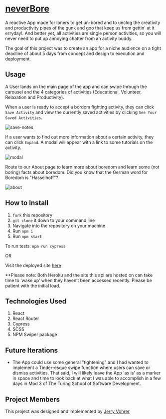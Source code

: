 # [neverBore]()

A reactive App made for loners to get un-bored and to unclog the creativity and productivity pipes of the gunk and goo that keep us from gettin' at it erryday!. And better yet, all activities are single person activities, so you will never need to put up annoying chatter from an activity buddy. 

The goal of this project was to create an app for a niche audience on a tight deadline of about 5 days from concept and design to execution and deployment. 

## Usage
A User lands on the main page of the app and can swipe through the carousel and the 4 categories of activities (Educational, Volunteer, Relaxation and Productivity).


When a user is ready to accept a bordom fighting activity, they can click `Save Activity` and view the currently saved activities by clicking `See Your Saved Activities`. 

![save-notes](https://user-images.githubusercontent.com/92649050/164998408-cd671620-9197-4aa3-9b18-2e5ab032f2bc.gif)

If a user wants to find out more information about a certain activity, they can click `Expand`. A modal will appear with a link to some tutorials on the activity.

![modal](https://user-images.githubusercontent.com/92649050/164998259-f6f17527-a77b-434e-b6ee-17203aa469af.gif)

Route to our About page to learn more about boredom and learn some (not boring) facts about boredom. Did you know that the German word for Boredom is "Hasselhoff"?

![about](https://user-images.githubusercontent.com/92649050/164998305-c423d394-39f0-4f6d-8f9d-1898006efd26.gif)


## How to Install
1. `fork` this repository
2. `git clone` it down to your command line
3. Navigate into the repository on your machine
4. Run `npm i`
5. Run `npm start`

To run tests: `npm run cypress`

OR

Visit the deployed site [here](http://futur-mystic.herokuapp.com/)

**Please note: Both Heroku and the site this api are hosted on can take time to ‘wake up’ when they haven’t been accessed recently. Please be patient with the initial load.


## Technologies Used
1. React
2. React Router
3. Cypress
4. SCSS
5. NPM Swiper package


## Future Iterations
- The App could use some general "tightening" and I had wanted to implement a Tinder-esque swipe function where users can save or dismiss activities. That said, I will likely leave the App 'as is' as a marker in space and time to look back at what I was able to accomplish in a few days in Mod 3 of The Turing School of Software Development. 


## Project Members
This project was designed and implemented by [Jerry Vohrer](https://github.com/Jerry-Vrrr)

